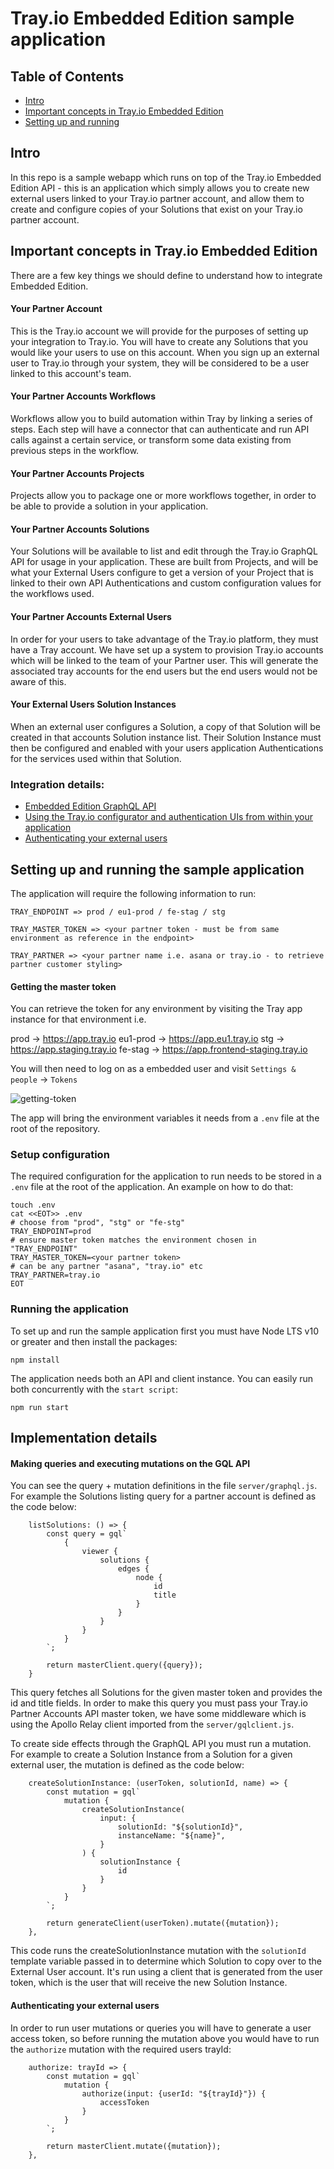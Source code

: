 Tray.io Embedded Edition sample application
=================

## Table of Contents

  * [Intro](#trayio-embedded-edition-sample-application)
  * [Important concepts in Tray.io Embedded Edition](#important-concepts-in-trayio-embedded-edition)
  * [Setting up and running](#setting-up-and-running-the-sample-application)

## Intro
In this repo is a sample webapp which runs on top of the Tray.io Embedded Edition API - this is an application which simply allows you to create new external users linked to your Tray.io partner account, and allow them to create and configure copies of your Solutions that exist on your Tray.io partner account.

## Important concepts in Tray.io Embedded Edition

There are a few key things we should define to understand how to integrate Embedded Edition.

#### Your Partner Account
This is the Tray.io account we will provide for the purposes of setting up your integration to Tray.io. You will have to create any Solutions that you would like your users to use on this account. When you sign up an external user to Tray.io through your system, they will be considered to be a user linked to this account's team.

#### Your Partner Accounts Workflows

Workflows allow you to build automation within Tray by linking a series of steps. Each step will have a connector that can authenticate and run API calls against a certain service, or transform some data existing from previous steps in the workflow.

#### Your Partner Accounts Projects

Projects allow you to package one or more workflows together, in order to be able to provide a solution in your application.

#### Your Partner Accounts Solutions

Your Solutions will be available to list and edit through the Tray.io GraphQL API for usage in your application. These are built from Projects, and will be what your External Users configure to get a version of your Project that is linked to their own API Authentications and custom configuration values for the workflows used.

#### Your Partner Accounts External Users

In order for your users to take advantage of the Tray.io platform, they must have a Tray account. We have set up a system to provision Tray.io accounts which will be linked to the team of your Partner user. This will generate the associated tray accounts for the end users but the end users would not be aware of this.

#### Your External Users Solution Instances

When an external user configures a Solution, a copy of that Solution will be created in that accounts Solution instance list. Their Solution Instance must then be configured and enabled with your users application Authentications for the services used within that Solution.

### Integration details:

* [Embedded Edition GraphQL API](https://tray.io/docs/article/partner-api-intro)
* [Using the Tray.io configurator and authentication UIs from within your application](https://tray.io/docs/article/embedded-external-configuration)
* [Authenticating your external users](https://github.com/trayio/embedded-edition-sample-app#authenticating-your-external-users)

## Setting up and running the sample application

The application will require the following information to run:

```
TRAY_ENDPOINT => prod / eu1-prod / fe-stag / stg

TRAY_MASTER_TOKEN => <your partner token - must be from same environment as reference in the endpoint>

TRAY_PARTNER => <your partner name i.e. asana or tray.io - to retrieve partner customer styling>
```

#### Getting the master token

 You can retrieve the token for any environment by visiting the Tray app instance for that environment i.e. 
 
 prod -> https://app.tray.io
 eu1-prod -> https://app.eu1.tray.io
 stg -> https://app.staging.tray.io
 fe-stag -> https://app.frontend-staging.tray.io

You will then need to log on as a embedded user and visit `Settings & people` -> `Tokens`

![getting-token](https://github.com/trayio/embedded-edition-sample-app/blob/master/.images/getting-token.png)

The app will bring the environment variables it needs from a `.env` file at the root of the repository.

### Setup configuration

The required configuration for the application to run needs to be stored in a `.env` file at the root of the application. An example on how to do that:

```
touch .env
cat <<EOT>> .env
# choose from "prod", "stg" or "fe-stg"
TRAY_ENDPOINT=prod
# ensure master token matches the environment chosen in "TRAY_ENDPOINT"
TRAY_MASTER_TOKEN=<your partner token>
# can be any partner "asana", "tray.io" etc 
TRAY_PARTNER=tray.io
EOT
```

### Running the application

To set up and run the sample application first you must have Node LTS v10 or greater and then install the packages:

```
npm install
```

The application needs both an API and client instance. You can easily run both concurrently with the `start script`:

```
npm run start
```

## Implementation details

#### Making queries and executing mutations on the GQL API
You can see the query + mutation definitions in the file `server/graphql.js`. For example the Solutions listing query for a partner account is defined as the code below:
```
    listSolutions: () => {
        const query = gql`
            {
                viewer {
                    solutions {
                        edges {
                            node {
                                id
                                title
                            }
                        }
                    }
                }
            }
        `;

        return masterClient.query({query});
    }
```

This query fetches all Solutions for the given master token and provides the id and title fields. In order to make this query you must pass your Tray.io Partner Accounts API master token, we have some middleware which is using the Apollo Relay client imported from the `server/gqlclient.js`.

To create side effects through the GraphQL API you must run a mutation. For example to create a Solution Instance from a Solution for a given external user, the mutation is defined as the code below:

```
    createSolutionInstance: (userToken, solutionId, name) => {
        const mutation = gql`
            mutation {
                createSolutionInstance(
                    input: {
                        solutionId: "${solutionId}",
                        instanceName: "${name}",
                    }
                ) {
                    solutionInstance {
                        id
                    }
                }
            }
        `;

        return generateClient(userToken).mutate({mutation});
    },
```

This code runs the createSolutionInstance mutation with the `solutionId` template variable passed in to determine which Solution to copy over to the External User account. It's run using a client that is generated from the user token, which is the user that will receive the new Solution Instance.

#### Authenticating your external users

In order to run user mutations or queries you will have to generate a user access token, so before running the mutation above you would have to run the `authorize` mutation with the required users trayId:

```
    authorize: trayId => {
        const mutation = gql`
            mutation {
                authorize(input: {userId: "${trayId}"}) {
                    accessToken
                }
            }
        `;

        return masterClient.mutate({mutation});
    },
```
